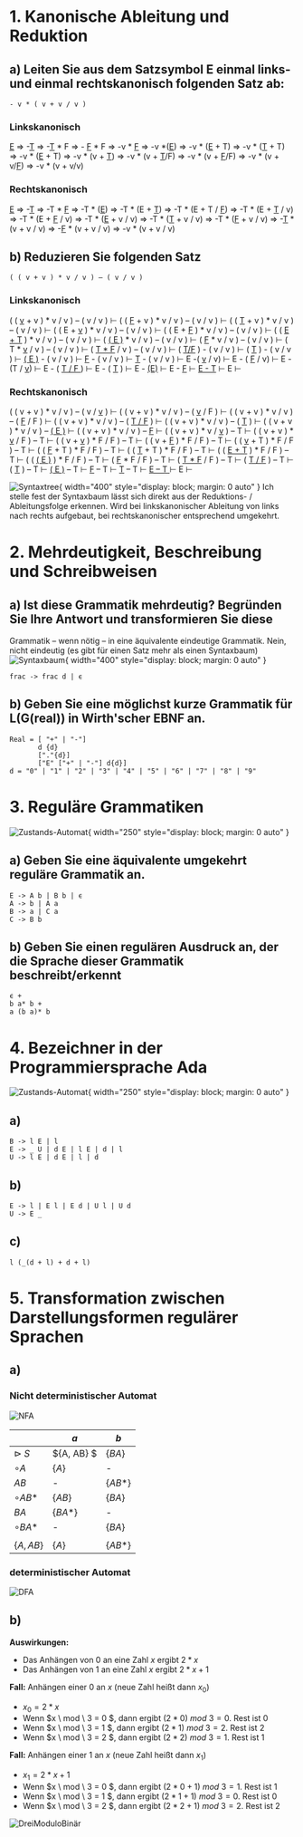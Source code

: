 # 1. Kanonische Ableitung und Reduktion
## a) Leiten Sie aus dem Satzsymbol E einmal links- und einmal rechtskanonisch folgenden Satz ab:


```
- v * ( v + v / v )
```
### Linkskanonisch

<u>E</u>
⇒ -<u>T</u>
⇒ -<u>T</u>  * F
⇒ - <u>F</u> * F
⇒ -v * <u>F</u>
⇒  -v *(<u>E</u>)
⇒ -v * (<u>E</u> + T)
⇒ -v * (<u>T</u> + T)
⇒ -v * (<u>E</u> + T)
⇒ -v * (v + <u>T</u>)
⇒ -v * (v + <u>T</u>/F)
⇒ -v * (v + <u>F</u>/F) 
⇒ -v * (v + v/<u>F</u>)
⇒  -v * (v + v/v)

### Rechtskanonisch

<u>E</u>
⇒ -<u>T</u>
⇒ -T  * <u>F</u>
⇒ -T  * (<u>E</u>)
⇒ -T * (E + <u>T</u>)
⇒ -T * (E + T / <u>F</u>)
⇒ -T * (E + <u>T</u> / v)
⇒ -T * (E + <u>F</u> / v)
⇒ -T * (<u>E</u> + v / v)
⇒ -T * (<u>T</u> + v / v)
⇒ -T * (<u>F</u> + v / v)
⇒ -<u>T</u> * (v + v / v)
⇒ -<u>F</u> * (v + v / v)
⇒ -v * (v + v / v)


<!-- pagebreak -->




## b) Reduzieren Sie folgenden Satz

```
( ( v + v ) * v / v ) – ( v / v )
```

### Linkskanonisch

( ( <u>v</u> + v ) * v / v ) – ( v / v )   ⊢
( ( <u>F</u> + v ) * v / v ) – ( v / v )   ⊢
( ( <u>T</u> + v ) * v / v ) – ( v / v )   ⊢
( ( E + <u>v</u> ) * v / v ) – ( v / v )   ⊢
( ( E + <u>F</u> ) * v / v ) – ( v / v )   ⊢
( ( <u>E + T</u> ) * v / v ) – ( v / v )   ⊢
( <u>( E )</u> * v / v ) – ( v / v )       ⊢
(  <u>F</u>  * v / v ) – ( v / v )         ⊢
(  T  * <u>v</u> / v ) – ( v / v )         ⊢
(  <u>T  * F</u> / v ) – ( v / v )         ⊢
( <u>T/F</u> ) - ( v / v )                 ⊢
( <u>T</u> ) - ( v / v )                   ⊢
<u>( E )</u> - ( v / v )                   ⊢
<u>F</u> - ( v / v )                       ⊢
<u>T</u> - ( v / v )                       ⊢
E -( <u>v</u> / v)                         ⊢
E - ( <u>F</u> / v)                        ⊢
E - (T / <u>v</u>)                         ⊢
E - ( <u> T / F </u> )                     ⊢
E - ( <u>T</u> )                           ⊢
E - <u>(E)</u>                             ⊢
E - <u>F</u>                               ⊢
<u>E - T</u>                               ⊢
E                                          ⊢

### Rechtskanonisch
( ( v + v ) * v / v ) – ( v / <u>v</u> )   ⊢
( ( v + v ) * v / v ) – ( <u>v</u> / F )   ⊢
( ( v + v ) * v / v ) – ( <u>F</u> / F )   ⊢
( ( v + v ) * v / v ) – ( <u>T / F</u> )   ⊢
( ( v + v ) * v / v ) – ( <u>T</u> )       ⊢
( ( v + v ) * v / v ) – <u>( E )</u>       ⊢
( ( v + v ) * v / v ) – <u>F</u>           ⊢
( ( v + v ) * v / <u>v</u> ) – T           ⊢
( ( v + v ) * <u>v</u> / F ) – T           ⊢
( ( v + <u>v</u> ) * F / F ) – T           ⊢
( ( v + <u>F</u> ) * F / F ) – T           ⊢
( ( <u>v</u> + T ) * F / F ) – T           ⊢
( ( <u>F</u> + T ) * F / F ) – T           ⊢
( ( <u>T</u> + T ) * F / F ) – T           ⊢
( ( <u>E + T</u> ) * F / F ) – T           ⊢
( ( <u>( E )</u> ) * F / F ) – T           ⊢
( <u>F</u>  * F / F ) – T                  ⊢
( <u>T  * F</u> / F ) – T                  ⊢
( <u>T  / F</u>  ) – T                     ⊢
( <u>T</u>  ) – T                          ⊢
<u>( E  )</u> – T                          ⊢
<u>F</u> – T                               ⊢
<u>T</u> – T                               ⊢
<u>E – T </u>                              ⊢
E                                          ⊢


![Syntaxtree](images/1b.png){ width="400" style="display: block; margin: 0 auto" }
Ich stelle fest der Syntaxbaum lässt sich direkt aus der Reduktions- / Ableitungsfolge erkennen.
Wird bei linkskanonischer Ableitung von links nach rechts aufgebaut, bei rechtskanonischer entsprechend umgekehrt. 

<!-- pagebreak -->




# 2. Mehrdeutigkeit, Beschreibung und Schreibweisen
## a) Ist diese Grammatik mehrdeutig? Begründen Sie Ihre Antwort und transformieren Sie diese
Grammatik – wenn nötig – in eine äquivalente eindeutige Grammatik.
Nein, nicht eindeutig (es gibt für einen Satz mehr als einen Syntaxbaum)
![Syntaxbaum](images/2a.png){ width="400" style="display: block; margin: 0 auto" }
```
frac -> frac d | ϵ
```

## b) Geben Sie eine möglichst kurze Grammatik für L(G(real)) in Wirth'scher EBNF an.
```
Real = [ "+" | "-"]
       d {d}
       ["."{d}]
       ["E" ["+" | "-"] d{d}]
d = "0" | "1" | "2" | "3" | "4" | "5" | "6" | "7" | "8" | "9"
```

<!-- pagebreak -->



# 3. Reguläre Grammatiken 

![Zustands-Automat](images/3a.png){ width="250" style="display: block; margin: 0 auto" }

## a) Geben Sie eine äquivalente umgekehrt reguläre Grammatik an.


```
E -> A b | B b | ϵ
A -> b | A a
B -> a | C a
C -> B b 
```

## b) Geben Sie einen regulären Ausdruck an, der die Sprache dieser Grammatik beschreibt/erkennt
```
ϵ +
b a* b +
a (b a)* b 
```

# 4. Bezeichner in der Programmiersprache Ada

![Zustands-Automat](images/4a.png){ width="250" style="display: block; margin: 0 auto" }

## a)

```
B -> l E | l
E -> _ U | d E | l E | d | l
U -> l E | d E | l | d
```

## b)
```
E -> l | E l | E d | U l | U d
U -> E _
```

## c)
```
l (_(d + l) + d + l)
```

# 5. Transformation zwischen Darstellungsformen regulärer Sprachen

## a)


### Nicht deterministischer Automat
![NFA](images/5a.png)

|   | $a$ | $b$ |
| --- | --- | --- |
|$\rhd$ $S$ | $\{A, AB\} $ | $\{BA\}$  |
| $\circ A$ | $\{A \}$  | -  |
| $AB$ | -  | $\{AB*\}$  |
| $\circ AB*$ | $\{AB\}$  | $\{BA\}$  |
| $BA$ | $\{BA*\}$  | -  |
| $\circ BA*$ | -  | $\{BA\}$  |
|        |       |         |
| $\{A,AB\}$ | $\{A\}$  | $\{AB*\}$  |


### deterministischer Automat
![DFA](images/5a_nfa.png)



## b)

**Auswirkungen:**
- Das Anhängen von $0$ an eine Zahl $x$ ergibt $2 * x$
- Das Anhängen von $1$ an eine Zahl $x$ ergibt $2*x+1$


**Fall:** Anhängen einer $0$ an $x$ (neue Zahl heißt dann $x_0$)
- $x_0 = 2*x$
- Wenn $x \ mod \ 3 = 0 $, dann ergibt $(2*0) \ mod \ 3 = 0$. Rest ist $0$
- Wenn $x \ mod \ 3 = 1 $, dann ergibt $(2*1) \ mod \ 3 = 2$. Rest ist $2$
- Wenn $x \ mod \ 3 = 2 $, dann ergibt $(2*2) \ mod \ 3 = 1$. Rest ist $1$

**Fall:** Anhängen einer $1$ an $x$ (neue Zahl heißt dann $x_1$)
- $x_1 = 2*x+1$
- Wenn $x \ mod \ 3 = 0 $, dann ergibt $(2*0+1) \ mod \ 3 = 1$. Rest ist $1$
- Wenn $x \ mod \ 3 = 1 $, dann ergibt $(2*1+1) \ mod \ 3 = 0$. Rest ist $0$
- Wenn $x \ mod \ 3 = 2 $, dann ergibt $(2*2+1) \ mod \ 3 = 2$. Rest ist $2$



![DreiModuloBinär](images/5b.png)





